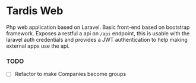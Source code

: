 # Tardis Web

Php web application based on Laravel.
Basic front-end based on bootstrap framework.
Exposes a restful a api on `/api` endpoint, this is usable with the laravel auth credentials and provides a JWT authentication to help making external apps use the api.

### TODO
- [ ] Refactor to make Companies become groups




